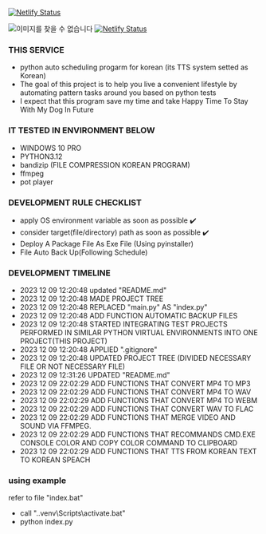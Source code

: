 [![Netlify Status](https://api.netlify.com/api/v1/badges/9ec5eebb-2205-4017-8546-59e69a64ece8/deploy-status)](https://app.netlify.com/sites/red-steps/deploys)
<!-- ![이미지를 찾을 수 없습니다](https://red-steps.netlify.app/sky1.jpg) -->
<!-- ![이미지를 찾을 수 없습니다](https://red-steps.netlify.app/sky2.jpg) -->
<!-- ![이미지를 찾을 수 없습니다](https://red-steps.netlify.app/sky3.jpg) -->
<!-- ![이미지를 찾을 수 없습니다](https://red-steps.netlify.app/sky4.jpg) -->
<!-- ![이미지를 찾을 수 없습니다](https://red-steps.netlify.app/sky5.jpg) -->
[//]: # (![이미지를 찾을 수 없습니다]&#40;https://red-steps.netlify.app/sky6.jpg&#41;)
![이미지를 찾을 수 없습니다](https://red-steps.netlify.app/rpa_program.PNG)
[![Netlify Status](https://api.netlify.com/api/v1/badges/9ec5eebb-2205-4017-8546-59e69a64ece8/deploy-status)](https://app.netlify.com/sites/red-steps/deploys)
### THIS SERVICE
- python auto scheduling progarm for korean (its TTS system setted as Korean)
- The goal of this project is to help you live a convenient lifestyle by automating pattern tasks around you based on python tests
- I expect that this program save my time and take Happy Time To Stay With My Dog In Future

### IT TESTED IN ENVIRONMENT BELOW
- WINDOWS 10 PRO 
- PYTHON3.12 
- bandizip (FILE COMPRESSION KOREAN PROGRAM)
- ffmpeg
- pot player

### DEVELOPMENT RULE CHECKLIST
- apply OS environment variable as soon as possible ✔️
- consider target(file/directory) path as soon as possible ✔️
- Deploy A Package File As Exe File (Using pyinstaller)
- File Auto Back Up(Following Schedule)

### DEVELOPMENT TIMELINE 
- 2023 12 09 12:20:48 updated "README.md"
- 2023 12 09 12:20:48 MADE PROJECT TREE
- 2023 12 09 12:20:48 REPLACED "main.py" AS "index.py"
- 2023 12 09 12:20:48 ADD FUNCTION AUTOMATIC BACKUP FILES 
- 2023 12 09 12:20:48 STARTED INTEGRATING TEST PROJECTS PERFORMED IN SIMILAR PYTHON VIRTUAL ENVIRONMENTS INTO ONE PROJECT(THIS PROJECT)
- 2023 12 09 12:20:48 APPLIED ".gitignore" 
- 2023 12 09 12:20:48 UPDATED PROJECT TREE (DIVIDED NECESSARY FILE OR NOT NECESSARY FILE)
- 2023 12 09 12:31:26 UPDATED "README.md"
- 2023 12 09 22:02:29 ADD FUNCTIONS THAT CONVERT MP4 TO MP3 
- 2023 12 09 22:02:29 ADD FUNCTIONS THAT CONVERT MP4 TO WAV
- 2023 12 09 22:02:29 ADD FUNCTIONS THAT CONVERT MP4 TO WEBM
- 2023 12 09 22:02:29 ADD FUNCTIONS THAT CONVERT WAV TO FLAC
- 2023 12 09 22:02:29 ADD FUNCTIONS THAT MERGE VIDEO AND SOUND VIA FFMPEG.
- 2023 12 09 22:02:29 ADD FUNCTIONS THAT RECOMMANDS CMD.EXE CONSOLE COLOR AND COPY COLOR COMMAND TO CLIPBOARD 
- 2023 12 09 22:02:29 ADD FUNCTIONS THAT TTS FROM KOREAN TEXT TO KOREAN SPEACH


### using example
refer to file "index.bat"
- call ".\.venv\Scripts\activate.bat"
- python index.py 